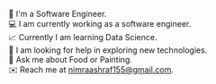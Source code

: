 
🏦 I'm a Software Engineer.<br>
💻 I am currently working as a software engineer.<br>
📈 Currently I am learning Data Science.<br>
🤝 I am looking for help in exploring new technologies.<br>
💬 Ask me about Food or Painting.<br>
✉️ Reach me at nimraashraf155@gmail.com.<br>

